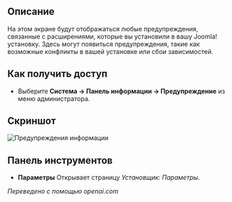 <!-- Filename: Help4.x:Information:_Warnings / Display title: Информация: Предупреждения  -->

## Описание

На этом экране будут отображаться любые предупреждения, связанные с расширениями, которые вы установили в вашу Joomla! установку. Здесь могут появиться предупреждения, такие как возможные конфликты в вашей установке или сбои зависимостей. 

## Как получить доступ

- Выберите **Система → Панель информации → Предупреждение** из меню администратора.

## Скриншот

![Предупреждения информации](../../../ru/images/information/warnings.png)

## Панель инструментов

- **Параметры** Открывает страницу *Установщик: Параметры*.

*Переведено с помощью openai.com*

